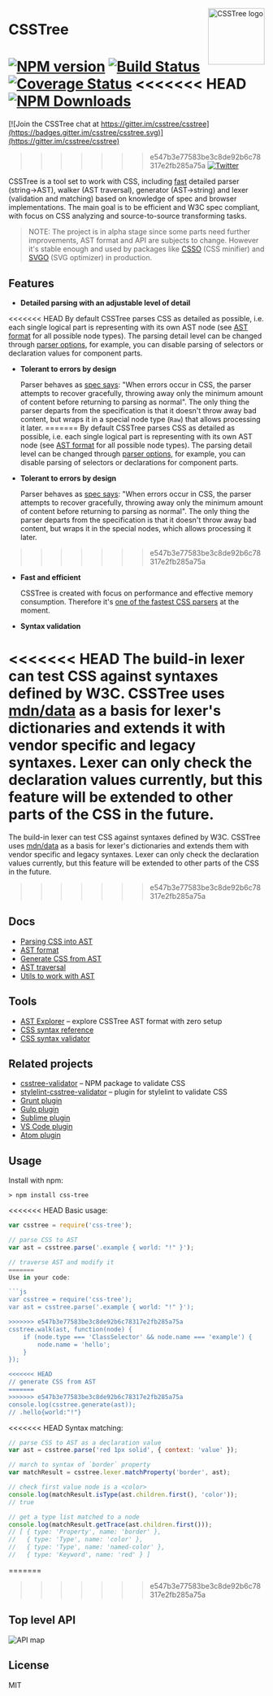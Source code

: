 <img align="right" width="111" height="111"
     alt="CSSTree logo"
     src="https://cloud.githubusercontent.com/assets/270491/19243723/6f9136c6-8f21-11e6-82ac-eeeee4c6c452.png"/>

# CSSTree

[![NPM version](https://img.shields.io/npm/v/css-tree.svg)](https://www.npmjs.com/package/css-tree)
[![Build Status](https://travis-ci.org/csstree/csstree.svg?branch=master)](https://travis-ci.org/csstree/csstree)
[![Coverage Status](https://coveralls.io/repos/github/csstree/csstree/badge.svg?branch=master)](https://coveralls.io/github/csstree/csstree?branch=master)
<<<<<<< HEAD
[![NPM Downloads](https://img.shields.io/npm/dm/css-tree.svg)](https://www.npmjs.com/package/css-tree)
=======
[![Join the CSSTree chat at https://gitter.im/csstree/csstree](https://badges.gitter.im/csstree/csstree.svg)](https://gitter.im/csstree/csstree)
>>>>>>> e547b3e77583be3c8de92b6c78317e2fb285a75a
[![Twitter](https://img.shields.io/badge/Twitter-@csstree-blue.svg)](https://twitter.com/csstree)

CSSTree is a tool set to work with CSS, including [fast](https://github.com/postcss/benchmark) detailed parser (string->AST), walker (AST traversal), generator (AST->string) and lexer (validation and matching) based on knowledge of spec and browser implementations. The main goal is to be efficient and W3C spec compliant, with focus on CSS analyzing and source-to-source transforming tasks.

> NOTE: The project is in alpha stage since some parts need further improvements, AST format and API are subjects to change. However it's stable enough and used by packages like [CSSO](https://github.com/css/csso) (CSS minifier) and [SVGO](https://github.com/svg/svgo) (SVG optimizer) in production.

## Features

- **Detailed parsing with an adjustable level of detail**

<<<<<<< HEAD
  By default CSSTree parses CSS as detailed as possible, i.e. each single logical part is representing with its own AST node (see [AST format](docs/ast.md) for all possible node types). The parsing detail level can be changed through [parser options](docs/parsing.md#parsesource-options), for example, you can disable parsing of selectors or declaration values for component parts.

- **Tolerant to errors by design**

  Parser behaves as [spec says](https://www.w3.org/TR/css-syntax-3/#error-handling): "When errors occur in CSS, the parser attempts to recover gracefully, throwing away only the minimum amount of content before returning to parsing as normal". The only thing the parser departs from the specification is that it doesn't throw away bad content, but wraps it in a special node type (`Raw`) that allows processing it later.
=======
  By default CSSTree parses CSS as detailed as possible, i.e. each single logical part is representing with its own AST node (see [AST format](docs/ast.md) for all possible node types). The parsing detail level can be changed through [parser options](docs/parsing.md#parsesource-options), for example, you can disable parsing of selectors or declarations for component parts.

- **Tolerant to errors by design**

  Parser behaves as [spec says](https://www.w3.org/TR/css-syntax-3/#error-handling): "When errors occur in CSS, the parser attempts to recover gracefully, throwing away only the minimum amount of content before returning to parsing as normal". The only thing the parser departs from the specification is that it doesn't throw away bad content, but wraps it in the special nodes, which allows processing it later.
>>>>>>> e547b3e77583be3c8de92b6c78317e2fb285a75a

- **Fast and efficient**

  CSSTree is created with focus on performance and effective memory consumption. Therefore it's [one of the fastest CSS parsers](https://github.com/postcss/benchmark) at the moment.

- **Syntax validation**

<<<<<<< HEAD
  The build-in lexer can test CSS against syntaxes defined by W3C. CSSTree uses [mdn/data](https://github.com/mdn/data/) as a basis for lexer's dictionaries and extends it with vendor specific and legacy syntaxes. Lexer can only check the declaration values currently, but this feature will be extended to other parts of the CSS in the future.
=======
  The build-in lexer can test CSS against syntaxes defined by W3C. CSSTree uses [mdn/data](https://github.com/mdn/data/) as a basis for lexer's dictionaries and extends them with vendor specific and legacy syntaxes. Lexer can only check the declaration values currently, but this feature will be extended to other parts of the CSS in the future.
>>>>>>> e547b3e77583be3c8de92b6c78317e2fb285a75a

## Docs

- [Parsing CSS into AST](docs/parsing.md)
- [AST format](docs/ast.md)
- [Generate CSS from AST](docs/generate.md)
- [AST traversal](docs/traversal.md)
- [Utils to work with AST](docs/utils.md)

## Tools

* [AST Explorer](https://astexplorer.net/#/gist/244e2fb4da940df52bf0f4b94277db44/e79aff44611020b22cfd9708f3a99ce09b7d67a8) – explore CSSTree AST format with zero setup
* [CSS syntax reference](https://csstree.github.io/docs/syntax.html)
* [CSS syntax validator](https://csstree.github.io/docs/validator.html)

## Related projects

* [csstree-validator](https://github.com/csstree/validator) – NPM package to validate CSS
* [stylelint-csstree-validator](https://github.com/csstree/stylelint-validator) – plugin for stylelint to validate CSS
* [Grunt plugin](https://github.com/sergejmueller/grunt-csstree-validator)
* [Gulp plugin](https://github.com/csstree/gulp-csstree)
* [Sublime plugin](https://github.com/csstree/SublimeLinter-contrib-csstree)
* [VS Code plugin](https://github.com/csstree/vscode-plugin)
* [Atom plugin](https://github.com/csstree/atom-plugin)

## Usage

Install with npm:


```
> npm install css-tree
```

<<<<<<< HEAD
Basic usage:

```js
var csstree = require('css-tree');

// parse CSS to AST
var ast = csstree.parse('.example { world: "!" }');

// traverse AST and modify it
=======
Use in your code:

```js
var csstree = require('css-tree');
var ast = csstree.parse('.example { world: "!" }');

>>>>>>> e547b3e77583be3c8de92b6c78317e2fb285a75a
csstree.walk(ast, function(node) {
    if (node.type === 'ClassSelector' && node.name === 'example') {
        node.name = 'hello';
    }
});

<<<<<<< HEAD
// generate CSS from AST
=======
>>>>>>> e547b3e77583be3c8de92b6c78317e2fb285a75a
console.log(csstree.generate(ast));
// .hello{world:"!"}
```

<<<<<<< HEAD
Syntax matching:

```js
// parse CSS to AST as a declaration value
var ast = csstree.parse('red 1px solid', { context: 'value' });

// march to syntax of `border` property
var matchResult = csstree.lexer.matchProperty('border', ast);

// check first value node is a <color>
console.log(matchResult.isType(ast.children.first(), 'color'));
// true

// get a type list matched to a node
console.log(matchResult.getTrace(ast.children.first()));
// [ { type: 'Property', name: 'border' },
//   { type: 'Type', name: 'color' },
//   { type: 'Type', name: 'named-color' },
//   { type: 'Keyword', name: 'red' } ]
```

=======
>>>>>>> e547b3e77583be3c8de92b6c78317e2fb285a75a
## Top level API

![API map](https://cdn.rawgit.com/csstree/csstree/master/docs/api-map.svg)

## License

MIT
